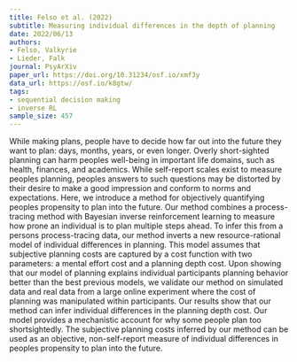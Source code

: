 ```yaml
---
title: Felso et al. (2022)
subtitle: Measuring individual differences in the depth of planning
date: 2022/06/13
authors:
- Felso, Valkyrie
- Lieder, Falk
journal: PsyArXiv
paper_url: https://doi.org/10.31234/osf.io/xmf3y
data_url: https://osf.io/k8gtw/
tags:
- sequential decision making
- inverse RL
sample_size: 457
---
```


While making plans, people have to decide how far out into the future they want to plan: days, months, years, or even longer. Overly short-sighted planning can harm peoples well-being in important life domains, such as health, finances, and academics. While self-report scales exist to measure peoples planning, peoples answers to such questions may be distorted by their desire to make a good impression and conform to norms and expectations. Here, we introduce a method for objectively quantifying peoples propensity to plan into the future. Our method combines a process-tracing method with Bayesian inverse reinforcement learning to measure how prone an individual is to plan multiple steps ahead. To infer this from a persons process-tracing data, our method inverts a new resource-rational model of individual differences in planning. This model assumes that subjective planning costs are captured by a cost function with two parameters: a mental effort cost and a planning depth cost. Upon showing that our model of planning explains individual participants planning behavior better than the best previous models, we validate our method on simulated data and real data from a large online experiment where the cost of planning was manipulated within participants. Our results show that our method can infer individual differences in the planning depth cost. Our model provides a mechanistic account for why some people plan too shortsightedly. The subjective planning costs inferred by our method can be used as an objective, non-self-report measure of individual differences in peoples propensity to plan into the future.

